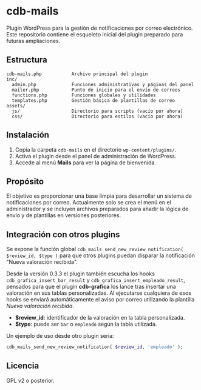 # cdb-mails

Plugin WordPress para la gestión de notificaciones por correo electrónico. Este repositorio contiene el esqueleto inicial del plugin preparado para futuras ampliaciones.

## Estructura

```
cdb-mails.php           Archivo principal del plugin
inc/
  admin.php             Funciones administrativas y páginas del panel
  mailer.php            Punto de inicio para el envío de correos
  functions.php         Funciones globales y utilidades
  templates.php         Gestión básica de plantillas de correo
assets/
  js/                   Directorio para scripts (vacío por ahora)
  css/                  Directorio para estilos (vacío por ahora)
```

## Instalación

1. Copia la carpeta `cdb-mails` en el directorio `wp-content/plugins/`.
2. Activa el plugin desde el panel de administración de WordPress.
3. Accede al menú **Mails** para ver la página de bienvenida.

## Propósito

El objetivo es proporcionar una base limpia para desarrollar un sistema de notificaciones por correo. Actualmente solo se crea el menú en el administrador y se incluyen archivos preparados para añadir la lógica de envío y de plantillas en versiones posteriores.

## Integración con otros plugins

Se expone la función global `cdb_mails_send_new_review_notification( $review_id, $type )` para que otros plugins puedan disparar la notificación "Nueva valoración recibida".

Desde la versión 0.3.3 el plugin también escucha los hooks
`cdb_grafica_insert_bar_result` y `cdb_grafica_insert_empleado_result`,
pensados para que el plugin **cdb-grafica** los lance tras insertar una
valoración en sus tablas personalizadas. Al ejecutarse cualquiera de esos
hooks se enviará automáticamente el aviso por correo utilizando la plantilla
_Nueva valoración recibida_.

- **$review_id**: identificador de la valoración en la tabla personalizada.
- **$type**: puede ser `bar` o `empleado` según la tabla utilizada.

Un ejemplo de uso desde otro plugin sería:

```php
cdb_mails_send_new_review_notification( $review_id, 'empleado' );
```

## Licencia

GPL v2 o posterior.
